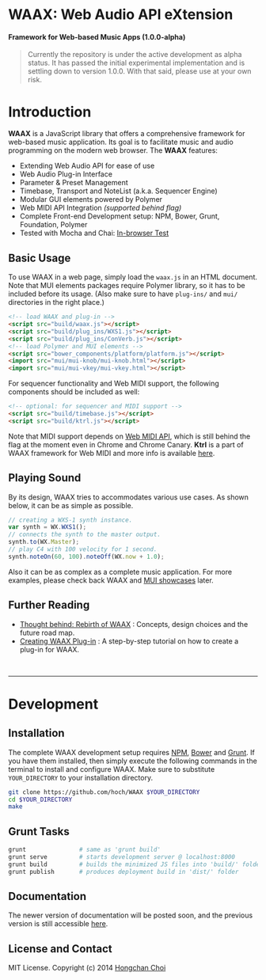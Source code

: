 # WAAX: Web Audio API eXtension

#### Framework for Web-based Music Apps (1.0.0-alpha)

> Currently the repository is under the active development as alpha status. It has passed the initial experimental implementation and is settling down to version 1.0.0. With that said, please use at your own risk.

<!-- travis build image -->



# Introduction
__WAAX__ is a JavaScript library that offers a comprehensive framework for web-based music application. Its goal is to facilitate music and audio programming on the modern web browser. The __WAAX__ features:

- Extending Web Audio API for ease of use
- Web Audio Plug-in Interface
- Parameter & Preset Management
- Timebase, Transport and NoteList (a.k.a. Sequencer Engine)
- Modular GUI elements powered by Polymer
- Web MIDI API Integration _(supported behind flag)_
- Complete Front-end Development setup: NPM, Bower, Grunt, Foundation, Polymer
- Tested with Mocha and Chai: [In-browser Test](http://hoch.github.io/WAAX/test/)

<!-- ### [Play WAAX!](http://playwaax.appspot.com)
You can find playable demos and examples at [PlayWAAX](http://playwaax.appspot.com).
 -->

## Basic Usage

To use WAAX in a web page, simply load the `waax.js` in an HTML document. Note that MUI elements packages require Polymer library, so it has to be included before its usage. (Also make sure to have `plug-ins/` and `mui/` directories in the right place.)

~~~html
<!-- load WAAX and plug-in -->
<script src="build/waax.js"></script>
<script src="build/plug_ins/WXS1.js"></script>
<script src="build/plug_ins/ConVerb.js"></script>
<!-- load Polymer and MUI elements -->
<script src="bower_components/platform/platform.js"></script>
<import src="mui/mui-knob/mui-knob.html"></script>
<import src="mui/mui-vkey/mui-vkey.html"></script>
~~~

For sequencer functionality and Web MIDI support, the following components should be included as well:

~~~html
<!-- optional: for sequencer and MIDI support -->
<script src="build/timebase.js"></script>
<script src="build/ktrl.js"></script>
~~~

Note that MIDI support depends on [Web MIDI API](http://www.w3.org/TR/webmidi/), which is still behind the flag at the moment even in Chrome and Chrome Canary. __Ktrl__ is a part of WAAX framework for Web MIDI and more info is available [here](https://github.com/hoch/Ktrl).

## Playing Sound

By its design, WAAX tries to accommodates various use cases. As shown below, it can be as simple as possible.

~~~javascript
// creating a WXS-1 synth instance.
var synth = WX.WXS1();
// connects the synth to the master output.
synth.to(WX.Master);
// play C4 with 100 velocity for 1 second.
synth.noteOn(60, 100).noteOff(WX.now + 1.0);
~~~

Also it can be as complex as a complete music application. For more examples, please check back WAAX and [MUI showcases](http://hoch.github.io/WAAX/mui/) later.

## Further Reading

- [Thought behind: Rebirth of WAAX](https://ccrma.stanford.edu/~hongchan/posts/thoughts-behind-rebirth-of-waax/) : Concepts, design choices and the future road map.
- [Creating WAAX Plug-in](https://ccrma.stanford.edu/~hongchan/posts/creating-waax-plugin/) : A step-by-step tutorial on how to create a plug-in for WAAX.

<br>

---

# Development

## Installation

The complete WAAX development setup requires [NPM](http://nodejs.org/), [Bower](http://bower.io/) and [Grunt](http://gruntjs.com/). If you have them installed, then simply execute the following commands in the terminal to install and configure WAAX. Make sure to substitute `YOUR_DIRECTORY` to your installation directory.

~~~bash
git clone https://github.com/hoch/WAAX $YOUR_DIRECTORY
cd $YOUR_DIRECTORY
make
~~~


## Grunt Tasks

~~~bash
grunt               # same as 'grunt build'
grunt serve         # starts development server @ localhost:8000
grunt build         # builds the minimized JS files into 'build/' folder
grunt publish       # produces deployment build in 'dist/' folder
~~~

## Documentation

The newer version of documentation will be posted soon, and the previous version is still accessible [here](http://hoch.github.io/WAAX/docs/).


## License and Contact

MIT License. Copyright (c) 2014 [Hongchan Choi](https://ccrma.stanford.edu/~hongchan)